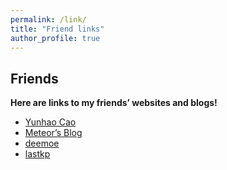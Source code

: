 ```yaml
---
permalink: /link/
title: "Friend links"
author_profile: true
---
```

## Friends
**Here are links to my friends’ websites and blogs!**

* [Yunhao Cao](https://www.quantumcookie.xyz/)
* [Meteor’s Blog](https://www.ghl.info/)
* [deemoe](https://dee.moe)
* [lastkp](https://lastkp.com/)

